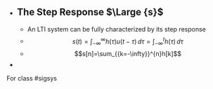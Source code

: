 - ## The Step Response $\Large {s}$
	- An LTI system can be fully characterized by its step response
	- $$s(t)=\int _{-\infty}^{\infty}h(\tau)u(t-\tau) \, d\tau = \int _{-\infty}^{t}h(\tau) \, d\tau $$
	- $$s[n]=\sum_{{k=-\infty}}^{n}h[k]$$
- 
For class #sigsys 